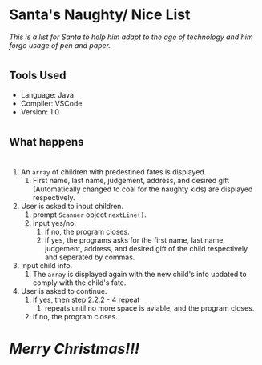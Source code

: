 # **Santa's Naughty/ Nice List**
*This is a list for Santa to help him adapt to the age of technology and him forgo usage of pen and paper.*
#
## **Tools Used**
- Language: Java
- Compiler: VSCode
- Version: 1.0
#
## **What happens**
#
1. An `array` of children with predestined fates is displayed.
   1. First name, last name, judgement, address, and desired gift (Automatically changed to coal for the naughty kids) are displayed respectively.
2. User is asked to input children.
   1. prompt `Scanner` object `nextLine()`.
   2. input yes/no.
      1. if no, the program closes.
      2. if yes, the programs asks for the first name, last name, judgement, address, and desired gift of the child respectively and seperated by commas.
3. Input child info. 
   1. The `array` is displayed again with the new child's info updated to comply with the child's fate.
4. User is asked to continue.
   1. if yes, then step 2.2.2 - 4 repeat
      1. repeats until no more space is aviable, and the program closes.
   2. if no, the program closes.
#
# *Merry Christmas!!!*